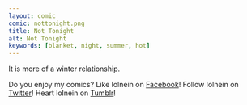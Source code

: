 ```yaml
---
layout: comic
comic: nottonight.png
title: Not Tonight
alt: Not Tonight
keywords: [blanket, night, summer, hot]
---
```


It is more of a winter relationship.


Do you enjoy my comics?
Like lolnein on [Facebook](https://www.facebook.com/lolnein)!
Follow lolnein on [Twitter](https://twitter.com/lolnein)!
Heart lolnein on [Tumblr](http://lolneincom.tumblr.com/)!

